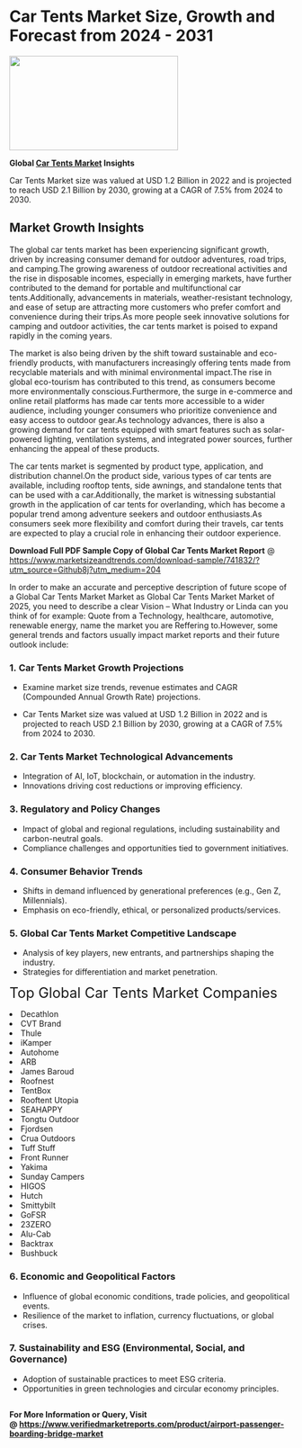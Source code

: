<H1>Car Tents Market Size, Growth and Forecast from 2024 - 2031</H1><img class="aligncenter size-medium wp-image-584254" src="https://thirdeyenews.in/wp-content/uploads/2024/09/Global-Market-Research-300x168.jpeg" alt="" width="300" height="168" /><p><strong>Global&nbsp;<a href="https://www.marketsizeandtrends.com/download-sample/741832/?utm_source=Github8j?utm_medium=204">Car Tents Market</a> Insights</strong></p><p>Car Tents Market size was valued at USD 1.2 Billion in 2022 and is projected to reach USD 2.1 Billion by 2030, growing at a CAGR of 7.5% from 2024 to 2030.</p><p><h2>Market Growth Insights</h2> <p>The global car tents market has been experiencing significant growth, driven by increasing consumer demand for outdoor adventures, road trips, and camping.The growing awareness of outdoor recreational activities and the rise in disposable incomes, especially in emerging markets, have further contributed to the demand for portable and multifunctional car tents.Additionally, advancements in materials, weather-resistant technology, and ease of setup are attracting more customers who prefer comfort and convenience during their trips.As more people seek innovative solutions for camping and outdoor activities, the car tents market is poised to expand rapidly in the coming years.</p> <p>The market is also being driven by the shift toward sustainable and eco-friendly products, with manufacturers increasingly offering tents made from recyclable materials and with minimal environmental impact.The rise in global eco-tourism has contributed to this trend, as consumers become more environmentally conscious.Furthermore, the surge in e-commerce and online retail platforms has made car tents more accessible to a wider audience, including younger consumers who prioritize convenience and easy access to outdoor gear.As technology advances, there is also a growing demand for car tents equipped with smart features such as solar-powered lighting, ventilation systems, and integrated power sources, further enhancing the appeal of these products.</p> <p>The car tents market is segmented by product type, application, and distribution channel.On the product side, various types of car tents are available, including rooftop tents, side awnings, and standalone tents that can be used with a car.Additionally, the market is witnessing substantial growth in the application of car tents for overlanding, which has become a popular trend among adventure seekers and outdoor enthusiasts.As consumers seek more flexibility and comfort during their travels, car tents are expected to play a crucial role in enhancing their outdoor experience.</p> <p><span class=""><strong>Download Full PDF Sample Copy of Global Car Tents Market Report</strong> @ <a href="https://www.marketsizeandtrends.com/download-sample/741832/?utm_source=Github8j?utm_medium=204" target="_blank">https://www.marketsizeandtrends.com/download-sample/741832/?utm_source=Github8j?utm_medium=204</a></span></p><p>In order to make an accurate and perceptive description of future scope of a Global&nbsp;Car Tents Market Market as Global&nbsp;Car Tents Market Market of 2025, you need to describe a clear Vision &ndash; What Industry or Linda can you think of for example: Quote from a Technology, healthcare, automotive, renewable energy, name the market you are Reffering to.However, some general trends and factors usually impact market reports and their future outlook include:</p><h3>1.&nbsp;<strong>Car Tents Market Growth Projections</strong></h3><ul><li>Examine market size trends, revenue estimates and CAGR (Compounded Annual Growth Rate) projections.</li><li><p>Car Tents Market size was valued at USD 1.2 Billion in 2022 and is projected to reach USD 2.1 Billion by 2030, growing at a CAGR of 7.5% from 2024 to 2030.</p></li></ul><h3>2.&nbsp;<strong>Car Tents Market Technological Advancements</strong></h3><ul><li>Integration of AI, IoT, blockchain, or automation in the industry.</li><li>Innovations driving cost reductions or improving efficiency.</li></ul><h3>3.&nbsp;<strong>Regulatory and Policy Changes</strong></h3><ul><li>Impact of global and regional regulations, including sustainability and carbon-neutral goals.</li><li>Compliance challenges and opportunities tied to government initiatives.</li></ul><h3>4.&nbsp;<strong>Consumer Behavior Trends</strong></h3><ul><li>Shifts in demand influenced by generational preferences (e.g., Gen Z, Millennials).</li><li>Emphasis on eco-friendly, ethical, or personalized products/services.</li></ul><h3>5.&nbsp;<strong>Global Car Tents Market Competitive Landscape</strong></h3><ul><li>Analysis of key players, new entrants, and partnerships shaping the industry.</li><li>Strategies for differentiation and market penetration.</li></ul><p data-pm-slice="1 1 []"><span style="color: inherit; font-family: inherit; font-size: 25px;">Top Global Car Tents Market Companies</span></p><div class="" data-test-id=""><p><li>Decathlon</li><li> CVT Brand</li><li> Thule</li><li> iKamper</li><li> Autohome</li><li> ARB</li><li> James Baroud</li><li> Roofnest</li><li> TentBox</li><li> Rooftent Utopia</li><li> SEAHAPPY</li><li> Tongtu Outdoor</li><li> Fjordsen</li><li> Crua Outdoors</li><li> Tuff Stuff</li><li> Front Runner</li><li> Yakima</li><li> Sunday Campers</li><li> HIGOS</li><li> Hutch</li><li> Smittybilt</li><li> GoFSR</li><li> 23ZERO</li><li> Alu-Cab</li><li> Backtrax</li><li> Bushbuck</li></p></div><h3>6.&nbsp;<strong>Economic and Geopolitical Factors</strong></h3><ul><li>Influence of global economic conditions, trade policies, and geopolitical events.</li><li>Resilience of the market to inflation, currency fluctuations, or global crises.</li></ul><h3>7.&nbsp;<strong>Sustainability and ESG (Environmental, Social, and Governance)</strong></h3><ul><li>Adoption of sustainable practices to meet ESG criteria.</li><li>Opportunities in green technologies and circular economy principles.</li></ul><h2><strong style="font-size: 14px;">For More Information or Query, Visit @&nbsp;</strong><a style="background-color: #ffffff; font-size: 14px;" href="https://www.marketsizeandtrends.com/report/car-tents-market/" target="_blank">https://www.verifiedmarketreports.com/product/airport-passenger-boarding-bridge-market</a></h2>